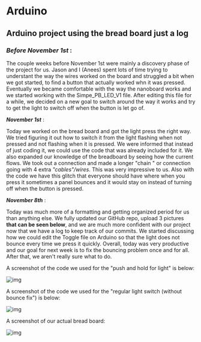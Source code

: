 # Arduino


## Arduino project using the bread board just a log

### _Before November 1st_ : 

The couple weeks before November 1st were mainly a discovery phase of the project for us. Jason and I (Anees) spent lots of time trying to understant the way the wires worked on the board and struggled a bit when we got started, to find a button that actually worked whn it was pressed. Eventually we became comfortable with the way the nanoboard works and we started working with the Simpe_PB_LED_V1 file. After editing this file for a while, we decided on a new goal to switch around the way it works and try to get the light to switch off when the button is let go of.

_**November 1st**_ : 

Today we worked on the bread board and got the light press the right way. We tried figuring it out how to switch it from the light flashing when not pressed and not flashing when it is pressed. We were informed that instead of just coding it, we could use the code that was already included for it. We also expanded our knowledge of the breadboard by seeing how the current flows. We took out a connection and made a longer "chain " or connection going with 4 extra _"cables"/wires_. This was very impressive to us. Also with the code we have this glitch that everyone should have where when you press it sometimes a panel bounces and it would stay on instead of turning off when the button is pressed.  

_**November 8th**_ : 

Today was much more of a formatting and getting organized period for us than anything else. We fully updated our GitHub repo, upload 3 pictures **that can be seen below**, and we are much more confident with our project now that we have a log to keep track of our commits. We started discussing how we could edit the Toggle file on Arduino so that the light does not bounce every time we press it quickly. Overall, today was very productive and our goal for next week is to fix the bouncing problem once and for all. After that, we aren't really sure what to do.

A screenshot of the code we used for the "push and hold for light" is below:

![img](https://github.com/JNGUY5/Arduino/blob/master/Jj2VFO.jpg)

A screenshot of the code we used for the "regular light switch (without bounce fix") is below:

![img](https://github.com/JNGUY5/Arduino/blob/master/Xxj8QN.jpg)

A screenshot of our actual bread board:

![img](https://github.com/JNGUY5/Arduino/blob/master/H9oz7l.jpg)


